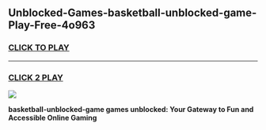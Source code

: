 
## Unblocked-Games-basketball-unblocked-game-Play-Free-4o963
<h3>
<a href="https://premium76.site?title=basketball-unblocked-game&ref=09A">CLICK TO PLAY</a></h3>
<hr>

<h3>
<a href="https://premium76.site?title=basketball-unblocked-game&ref=09A">CLICK 2 PLAY</a>
  
</h3>

<a href="https://premium76.site?title=basketball-unblocked-game&ref=09A"><img src="https://clearcache.store/games.png"></a>


**basketball-unblocked-game games unblocked: Your Gateway to Fun and Accessible Online Gaming**
